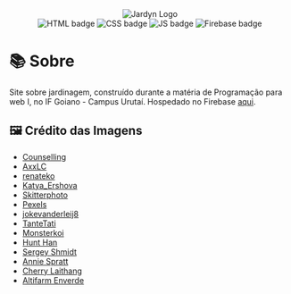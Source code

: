 <div align="center">
    <img src="https://jardyn-8298e.web.app/img/logo-mobile.png" alt="Jardyn Logo">
</div>

<div align="center">
    <img alt="HTML badge" src="https://img.shields.io/badge/HTML-ff5722?&logo=html5&logoColor=FFFFFF">  
    <img alt="CSS badge" src="https://img.shields.io/badge/CSS-0170ba?&logo=css3&logoColor=FFFFFF">  
    <img alt="JS badge" src="https://img.shields.io/badge/Javascript-F7DF1E?&logo=javascript&logoColor=515151">
    <img alt="Firebase badge" src="https://img.shields.io/badge/Firebase-ffcc30?&logo=firebase&logoColor=515151">
</div>

# 📚 Sobre
Site sobre jardinagem, construído durante a matéria de Programação para web I, no IF Goiano - Campus Urutaí. 
Hospedado no Firebase [aqui](https://jardyn-8298e.web.app/).

## 🖼 Crédito das Imagens

- [Counselling](https://pixabay.com/pt/users/counselling-440107)
- [AxxLC](https://pixabay.com/pt/users/axxlc-1861698)
- [renateko](https://pixabay.com/pt/users/renateko-15186262)
- [Katya_Ershova](https://pixabay.com/pt/users/katya_ershova-21042769)
- [Skitterphoto](https://pixabay.com/pt/users/skitterphoto-324082)
- [Pexels](https://pixabay.com/pt/users/pexels-2286921)
- [jokevanderleij8](https://pixabay.com/pt/users/jokevanderleij8-5591596)
- [TanteTati](https://pixabay.com/pt/users/tantetati-77004)
- [Monsterkoi](https://pixabay.com/pt/users/monsterkoi-65294)
- [Hunt Han](https://unsplash.com/@hunth)
- [Sergey Shmidt](https://unsplash.com/@monstercritic)
- [Annie Spratt](https://unsplash.com/@anniespratt)
- [Cherry Laithang](https://unsplash.com/@laicho)
- [Altifarm Enverde](https://unsplash.com/@altifarm)
